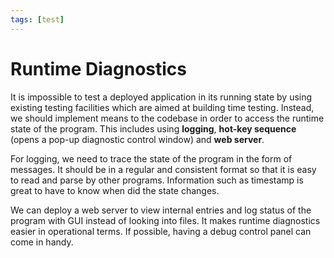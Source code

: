 ```yaml
---
tags: [test]
---
```


# Runtime Diagnostics

It is impossible to test a deployed application in its running state by using
existing testing facilities which are aimed at building time testing. Instead,
we should implement means to the codebase in order to access the runtime state
of the program. This includes using **logging**, **hot-key sequence** (opens a
pop-up diagnostic control window) and **web server**.

For logging, we need to trace the state of the program in the form of messages.
It should be in a regular and consistent format so that it is easy to read and
parse by other programs. Information such as timestamp is great to have to know
when did the state changes.

We can deploy a web server to view internal entries and log status of the
program with GUI instead of looking into files. It makes runtime diagnostics
easier in operational terms. If possible, having a debug control panel can come
in handy.
